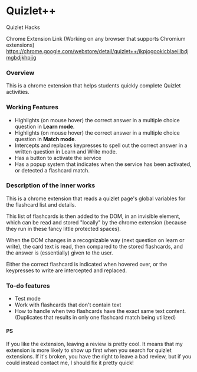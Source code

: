 # Quizlet++
Quizlet Hacks

Chrome Extension Link (Working on any browser that supports Chromium extensions)
https://chrome.google.com/webstore/detail/quizlet++/ikpjogookicblaeiilbdjmgbdjkhpjjg

### Overview
This is a chrome extension that helps students quickly complete Quizlet activities.

### Working Features
* Highlights (on mouse hover) the correct answer in a multiple choice question in **Learn mode**.
* Highlights (on mouse hover) the correct answer in a multiple choice question in **Match mode**.
* Intercepts and replaces keypresses to spell out the correct answer in a written question in Learn and Write mode.
* Has a button to activate the service
* Has a popup system that indicates when the service has been activated, or detected a flashcard match.

### Description of the inner works
This is a chrome extension that reads a quizlet page's global variables for the flashcard list and details. 

This list of flashcards is then added to the DOM, in an invisible element, which can be read and stored "locally" by the chrome extension (because they run in these fancy little protected spaces). 

When the DOM changes in a recognizable way (next question on learn or write), the card text is read, then compared to the stored flashcards, and the answer is (essentially) given to the user. 

Either the correct flashcard is indicated when hovered over, or the keypresses to write are intercepted and replaced.

### To-do features
* Test mode
* Work with flashcards that don't contain text
* How to handle when two flashcards have the exact same text content. (Duplicates that results in only one flashcard match being utilized)

#### PS
If you like the extension, leaving a review is pretty cool. It means that my extension is more likely to show up first when you search for quizlet extensions. If it's broken, you have the right to leave a bad review, but if you could instead contact me, I should fix it pretty quick!
